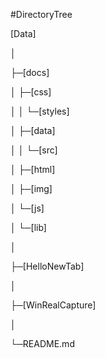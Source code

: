 #DirectoryTree
 
[Data]
 
│
 
├─[docs]
 
│ ├─[css]
 
│ │  └─[styles]
 
│ ├─[data]
 
│ │  └─[src]
 
│ ├─[html]
 
│ ├─[img]
 
│ └─[js]
 
│     └─[lib]
 
│
 
├─[HelloNewTab]
 
│
 
├─[WinRealCapture]
 
│
 
└─README.md
 

